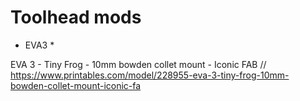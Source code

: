 # Toolhead mods

* EVA3 *

EVA 3 - Tiny Frog - 10mm bowden collet mount - Iconic FAB
// https://www.printables.com/model/228955-eva-3-tiny-frog-10mm-bowden-collet-mount-iconic-fa
